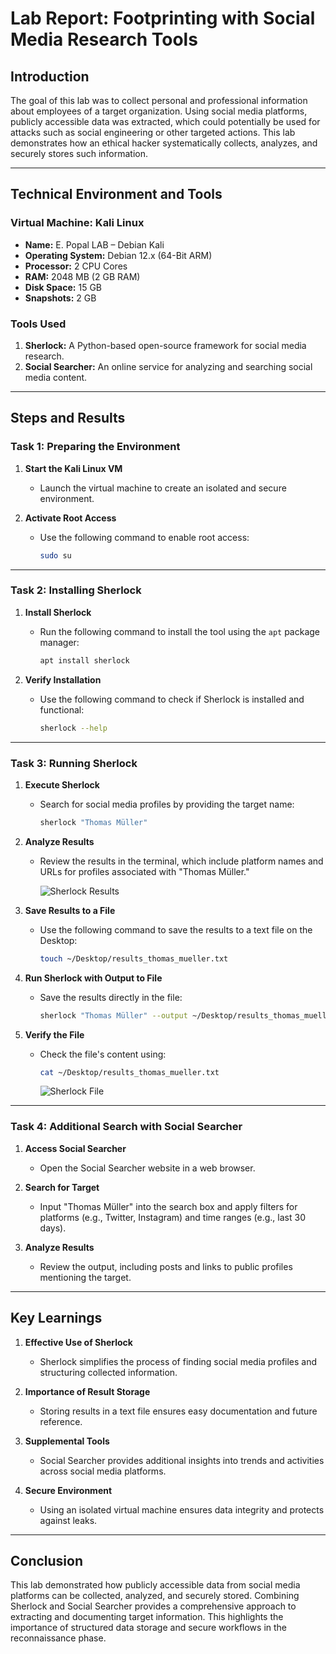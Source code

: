 
# Lab Report: Footprinting with Social Media Research Tools

## Introduction

The goal of this lab was to collect personal and professional information about employees of a target organization. Using social media platforms, publicly accessible data was extracted, which could potentially be used for attacks such as social engineering or other targeted actions. This lab demonstrates how an ethical hacker systematically collects, analyzes, and securely stores such information.

---

## Technical Environment and Tools

### Virtual Machine: Kali Linux

- **Name:** E. Popal LAB – Debian Kali
- **Operating System:** Debian 12.x (64-Bit ARM)
- **Processor:** 2 CPU Cores
- **RAM:** 2048 MB (2 GB RAM)
- **Disk Space:** 15 GB
- **Snapshots:** 2 GB

### Tools Used

1. **Sherlock:** A Python-based open-source framework for social media research.
2. **Social Searcher:** An online service for analyzing and searching social media content.

---

## Steps and Results

### Task 1: Preparing the Environment

1. **Start the Kali Linux VM**  
   - Launch the virtual machine to create an isolated and secure environment.  

2. **Activate Root Access**  
   - Use the following command to enable root access:
     ```bash
     sudo su
     ```

---

### Task 2: Installing Sherlock

1. **Install Sherlock**  
   - Run the following command to install the tool using the `apt` package manager:
     ```bash
     apt install sherlock
     ```

2. **Verify Installation**  
   - Use the following command to check if Sherlock is installed and functional:
     ```bash
     sherlock --help
     ```

---

### Task 3: Running Sherlock

1. **Execute Sherlock**  
   - Search for social media profiles by providing the target name:
     ```bash
     sherlock "Thomas Müller"
     ```

2. **Analyze Results**  
   - Review the results in the terminal, which include platform names and URLs for profiles associated with "Thomas Müller."
     
     ![Sherlock Results](https://i.imgur.com/E61fZK3.png)

3. **Save Results to a File**  
   - Use the following command to save the results to a text file on the Desktop:
     ```bash
     touch ~/Desktop/results_thomas_mueller.txt
     ```

4. **Run Sherlock with Output to File**  
   - Save the results directly in the file:
     ```bash
     sherlock "Thomas Müller" --output ~/Desktop/results_thomas_mueller.txt
     ```

5. **Verify the File**  
   - Check the file's content using:
     ```bash
     cat ~/Desktop/results_thomas_mueller.txt
     ```
     ![Sherlock File](https://i.imgur.com/RugFA9Q.png)
---

### Task 4: Additional Search with Social Searcher

1. **Access Social Searcher**  
   - Open the Social Searcher website in a web browser.

2. **Search for Target**  
   - Input "Thomas Müller" into the search box and apply filters for platforms (e.g., Twitter, Instagram) and time ranges (e.g., last 30 days).

3. **Analyze Results**  
   - Review the output, including posts and links to public profiles mentioning the target.

---

## Key Learnings

1. **Effective Use of Sherlock**  
   - Sherlock simplifies the process of finding social media profiles and structuring collected information.

2. **Importance of Result Storage**  
   - Storing results in a text file ensures easy documentation and future reference.

3. **Supplemental Tools**  
   - Social Searcher provides additional insights into trends and activities across social media platforms.

4. **Secure Environment**  
   - Using an isolated virtual machine ensures data integrity and protects against leaks.

---

## Conclusion

This lab demonstrated how publicly accessible data from social media platforms can be collected, analyzed, and securely stored. Combining Sherlock and Social Searcher provides a comprehensive approach to extracting and documenting target information. This highlights the importance of structured data storage and secure workflows in the reconnaissance phase.

